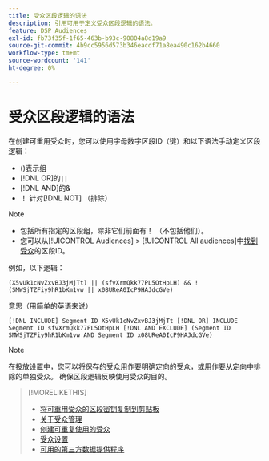 ```yaml
---
title: 受众区段逻辑的语法
description: 引用可用于定义受众区段逻辑的语法。
feature: DSP Audiences
exl-id: fb73f35f-1f65-463b-b93c-90804a8d19a9
source-git-commit: 4b9cc5956d573b346eacdf71a8ea490c162b4660
workflow-type: tm+mt
source-wordcount: '141'
ht-degree: 0%

---
```


# 受众区段逻辑的语法

在创建可重用受众时，您可以使用字母数字区段ID（键）和以下语法手动定义区段逻辑：

* ()表示组
* [!DNL OR]的`||`<!-- || escaped with backticks so Jenkins doesn't think it's a Markdown table -->
* [!DNL AND]的&amp;
* ！ 针对[!DNL NOT] （排除）

>[!NOTE]
>
>* 包括所有指定的区段组，除非它们前面有！ （不包括他们）。
>* 您可以从[!UICONTROL Audiences] > [!UICONTROL All audiences]中[找到受众](reusable-audience-clipboard.md)的区段ID。

例如，以下逻辑：

```
(X5vUk1cNvZxvBJ3jMjTt) || (sfvXrmQkk77PL5OtHpLH) && !(SMWSjTZFiy9hR1bKm1vw || x08UReA0IcP9HAJdcGVe)
```

意思（用简单的英语来说）

```
[!DNL INCLUDE] Segment ID X5vUk1cNvZxvBJ3jMjTt [!DNL OR] INCLUDE Segment ID sfvXrmQkk77PL5OtHpLH [!DNL AND EXCLUDE] (Segment ID SMWSjTZFiy9hR1bKm1vw AND Segment ID x08UReA0IcP9HAJdcGVe)
```

>[!NOTE]
>
>在投放设置中，您可以将保存的受众用作要明确定向的受众，或用作要从定向中排除的单独受众。 确保区段逻辑反映使用受众的目的。

>[!MORELIKETHIS]
>
>* [将可重用受众的区段密钥复制到剪贴板](reusable-audience-clipboard.md)
>* [关于受众管理](audience-about.md)
>* [创建可重复使用的受众](reusable-audience-create.md)
>* [受众设置](audience-settings.md)
>* [可用的第三方数据提供程序](third-party-data-providers.md)

